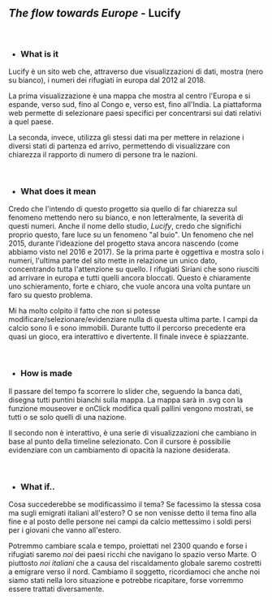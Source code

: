 ## *The flow towards Europe* - Lucify
<br>


*   ### **What is it**

Lucify è un sito web che, attraverso due visualizzazioni di dati, mostra (nero su bianco), i numeri dei rifugiati in europa dal
2012 al 2018.

La prima visualizzazione è una mappa che mostra al centro l'Europa e si espande, verso sud, fino al Congo e, verso est, fino 
all'India. La piattaforma web permette di selezionare paesi specifici per concentrarsi sui dati relativi a quel paese.

La seconda, invece, utilizza gli stessi dati ma per mettere in relazione i diversi stati di partenza ed arrivo, permettendo
di visualizzare con chiarezza il rapporto di numero di persone tra le nazioni.


<br>

*   ### **What does it mean**

Credo che l'intendo di questo progetto sia quello di far chiarezza sul fenomeno mettendo nero su bianco, e non letteralmente,
la severità di questi numeri. Anche il nome dello studio, *Lucify*, credo che significhi proprio questo, fare luce su un fenomeno "al buio".
Un fenomeno che nel 2015, durante l'ideazione del progetto stava ancora nascendo (come abbiamo visto nel 2016 e 2017).
Se la prima parte è oggettiva e mostra solo i numeri, l'ultima parte del sito mette in relazione un unico dato, concentrando tutta
l'attenzione su quello. I rifugiati Siriani che sono riusciti ad arrivare in europa e tutti quelli ancora bloccati. 
Questo è chiaramente uno schieramento, forte e chiaro, che vuole ancora una volta puntare un faro su questo problema. 

Mi ha molto colpito il fatto che non si potesse modificare/selezionare/evidenziare nulla di questa ultima parte. I campi da
calcio sono lì e sono immobili. Durante tutto il percorso precedente era quasi un gioco, era interattivo e divertente. 
Il finale invece è spiazzante.

<br>

*   ### **How is made**

Il passare del tempo fa scorrere lo slider che, seguendo la banca dati, disegna tutti puntini bianchi sulla mappa. La mappa 
sarà in .svg con la funzione mouseover e onClick modifica quali pallini vengono mostrati, se tutti o se solo quelli di una nazione.

Il secondo non è interattivo, è una serie di visualizzazioni che cambiano in base al punto della timeline selezionato. Con il 
cursore è possibilie evidenziare con un cambiamento di opacità la nazione desiderata.

<br>

*   ### **What if..**

Cosa succederebbe se modificassimo il tema? Se facessimo la stessa cosa ma sugli emigrati italiani all'estero? O se non venisse
detto il tema fino alla fine e al posto delle persone nei campi da calcio mettessimo i soldi persi per i giovani che vanno all'estero.

Potremmo cambiare scala e tempo, proiettati nel 2300 quando e forse i rifugiati saremo *noi* dei paesi ricchi che navigano lo spazio verso
Marte. O piuttosto *noi italiani* che a causa del riscaldamento globale saremo costretti a emigrare verso il nord. Cambiamo il 
soggetto, ricordiamoci che anche noi siamo stati nella loro situazione e potrebbe ricapitare, forse vorremmo essere trattati
diversamente.
